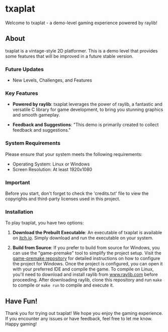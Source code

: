 # txaplat

Welcome to txaplat - a demo-level gaming experience powered by raylib!

## About

txaplat is a vintage-style 2D platformer. This is a demo level that provides some features that will be improved in a future stable version.

### Future Updates

- New Levels, Challenges, and Features

### Key Features

- **Powered by raylib**: txaplat leverages the power of raylib, a fantastic and versatile C library for game development, to bring you stunning graphics and smooth gameplay.

- **Feedback and Suggestions**: "This demo is primarily created to collect feedback and suggestions."

### System Requirements

Please ensure that your system meets the following requirements:

- Operating System: Linux or Windows
- Screen Resolution: At least 1920x1080

### Important 

Before you start, don't forget to check the 'credits.txt' file to view the copyrights and third-party licenses used in this project.

### Installation

To play txaplat, you have two options:

1. **Download the Prebuilt Executable**: An executable of txaplat is available on [itch.io](https://bontxa.itch.io/txaplat). Simply download and run the executable on your system.

2. **Build from Source**: If you prefer to build from source for Windows, you can use the "game-premake" tool to simplify the project setup. Visit the [game-premake repository](https://github.com/raylib-extras/game-premake) for detailed instructions on how to configure the project for Windows. Once the project is configured, you can open it with your preferred IDE and compile the game.
To compile on Linux, you'll need to download and install raylib from www.raylib.com before proceeding. After downloading raylib, clone this repository and run `make` to compile or `make run` to compile and execute it.

## Have Fun!

Thank you for trying out txaplat! We hope you enjoy the gaming experience. If you encounter any issues or have feedback, feel free to let me know. Happy gaming!